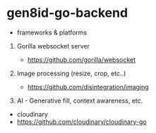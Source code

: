 # gen8id-go-backend

* frameworks & platforms

1. Gorilla websocket server
   - https://github.com/gorilla/websocket

2. Image processing (resize, crop, etc..)
   - https://github.com/disintegration/imaging
  
3. AI - Generative fill, context awareness, etc.
  - cloudinary
  - https://github.com/cloudinary/cloudinary-go
